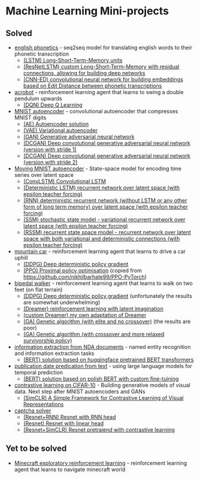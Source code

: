 # Machine Learning Mini-projects

## Solved

- [english phonetics](./phonetics) - seq2seq model for translating english words to their phonetic transcription
   - [(LSTM) Long-Short-Term-Memory units](./phonetics/PH.py)
   - [(ResNetLSTM) custom Long-Short-Term-Memory with residual connections, allowing for building deep networks](./phonetics/PH_ResNetLSTM.py)
   - [(CNN-ED) convolutional neural network for building embeddings based on Edit Distance between phonetic transcriptions](./phonetics/CNN.py)
- [acrobot](./acrobot) -  reinforcement learning agent that learns to swing a double pendulum upwards  
   - [(DQN) Deep Q Learning](./acrobot/AB.py)
- [MNIST autoencoder](./mnist_autoencoder) - convolutional autoencoder that compresses MNIST digits 
   - [(AE) Autoencoder solution](./mnist_autoencoder/MAE.py)
   - [(VAE) Variational autoencoder](./mnist_autoencoder/VAE.py)
   - [(GAN) Generative adversarial neural network](./mnist_autoencoder/GAN.py)
   - [(DCGAN) Deep convolutional generative adversarial neural network (version with stride 1)](./mnist_autoencoder/DCGAN1.py)
   - [(DCGAN) Deep convolutional generative adversarial neural network (version with stride 2)](./mnist_autoencoder/DCGAN2.py)
- [Moving MNIST autoencoder](./mnist_autoencoder) - State-space model for encoding time series over latent space 
   - [(ConvLSTM) Convolutional LSTM](./moving_mnist_autoencoder/ConvLSTM.py)
   - [(Deterministic LSTM) recurrent network over latent space (with epsilon teacher forcing) ](./moving_mnist_autoencoder/LSTM.py)
   - [(RNN) deterministic recurrent network (without LSTM or any other form of long term memory) over latent space (with epsilon teacher forcing)](./moving_mnist_autoencoder/RNN.py)
   - [(SSM) stochastic state model - variational recurrent network over latent space (with epsilon teacher forcing)](./moving_mnist_autoencoder/SSM.py)
   - [(RSSM) recurrent state space model - recurrent network over latent space with both variational and deterministic connections (with epsilon teacher forcing)](./moving_mnist_autoencoder/SSM.py)
- [mountain car](./mountain_car_continuous) -  reinforcement learning agent that learns to drive a car uphill  
   - [(DDPG) Deep deterministic policy gradient](./mountain_car_continuous/MC.py)
   - [(PPO) Proximal policy optimisation](./mountain_car_continuous/PPO.py) (copied from https://github.com/nikhilbarhate99/PPO-PyTorch)
- [bipedal walker](./bipedal_walker) -  reinforcement learning agent that learns to walk on two feet (on flat terrain)  
   - [(DDPG) Deep deterministic policy gradient](./bipedal_walker/DDPG.py) (unfortunately the results are somewhat underwhelming)
   - [(Dreamer) reinforcement learning with latent imagination](./bipedal_walker/Dreamer.py) 
   - [(custom Dreamer) my own adaptation of Dreamer](./bipedal_walker/BW.py) 
   - [(GA) Genetic algorithm (with elite and no crossover)](./bipedal_walker/GA.py) (the results are poor)
   - [(GA) Genetic algorithm (with crossover and more relaxed survivorship policy)](./bipedal_walker/GA_crossover.py)
- [information extraction from NDA documents](./named_entity_recognition) -  named entity recognition and information extraction tasks  
   - [(BERT) solution based on huggingface pretrained BERT transformers](./named_entity_recognition/BERT.py)
- [publication date predication from text](./temporal_classification_polish) - using large language models for temporal prediction
   - [(BERT) solution based on polish BERT with custom fine-tuining](./temporal_classification_polish/BERT.py)
- [contrastive learning on CIFAR-10](./cifar10) - Building generative models of visual data. Next step after MNIST autoencoders and GANs
   - [(SimCLR) A Simple Framework for Contrastive Learning of Visual Representations](./cifar10/SimCLR.py)
- [captcha solver](./captcha_recognizer)
   - [(Resnet+RNN) Resnet with RNN head](./captcha_recognizer/captcha_recognizer_rnn.py)
   - [(Resnet) Resnet with linear head](./captcha_recognizer/captcha_recognizer_lin.py) 
   - [(Resnet+SimCLR) Resnet pretraiend with contrastive learning](./captcha_recognizer/captcha_recognizer_simcrl.py) 
        

## Yet to be solved
- [Minecraft exploratory reinforcement learning](./minecraft) - reinforcement learning agent that learns to navigate minecraft world 


